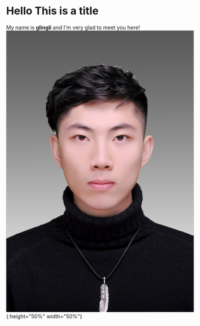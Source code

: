 # Hello This is a title
My name is **glingli** and I'm very glad to meet you here!
![image-20230305200422320](./profile/work.png){:height="50%" width="50%"}
